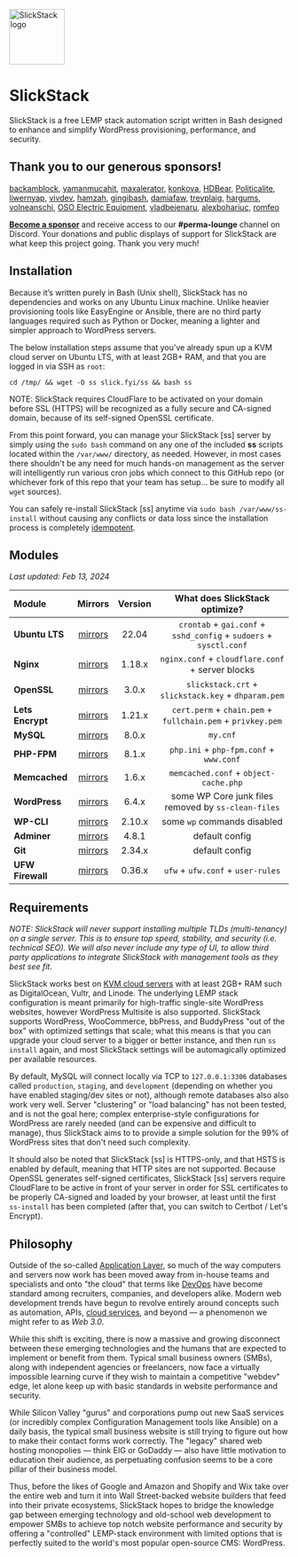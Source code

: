<img alt="SlickStack logo" src="https://slickstack.io/wp-content/uploads/2022/11/slickstack-logo-smooth-512x512-1.png" width="100px">

# SlickStack

SlickStack is a free LEMP stack automation script written in Bash designed to enhance and simplify WordPress provisioning, performance, and security.

## Thank you to our generous sponsors!

[backamblock](https://github.com/backamblock), [yamanmucahit](https://github.com/yamanmucahit), [maxalerator](https://github.com/maxalerator), [konkova](https://github.com/konkova), [HDBear](https://github.com/HDBear), [Politicalite](https://github.com/politicalite), [liwernyap](https://github.com/liwernyap), [vivdev](https://github.com/vivdev), [hamzah](https://github.com/hamzah), [gingibash](https://github.com/gingibash), [damiafaw](https://github.com/damiafaw), [trevplaig](https://github.com/trevplaig), [hargums](https://github.com/hargums), [volneanschi](https://github/volneanschi), [OSO Electric Equipment](https://github.com/Oso-Electric-Equipment), [vladbejenaru](https://github.com/vladbejenaru), [alexbohariuc](https://github.com/alexbohariuc), [romfeo](https://github/romfeo)

[**Become a sponsor**](https://github.com/sponsors/jessuppi) and receive access to our **#perma-lounge** channel on Discord. Your donations and public displays of support for SlickStack are what keep this project going. Thank you very much!

## Installation

Because it’s written purely in Bash (Unix shell), SlickStack has no dependencies and works on any Ubuntu Linux machine. Unlike heavier provisioning tools like EasyEngine or Ansible, there are no third party languages required such as Python or Docker, meaning a lighter and simpler approach to WordPress servers.

The below installation steps assume that you've already spun up a KVM cloud server on Ubuntu LTS, with at least 2GB+ RAM, and that you are logged in via SSH as `root`:

```
cd /tmp/ && wget -O ss slick.fyi/ss && bash ss
```

NOTE: SlickStack requires CloudFlare to be activated on your domain before SSL (HTTPS) will be recognized as a fully secure and CA-signed domain, because of its self-signed OpenSSL certificate.

From this point forward, you can manage your SlickStack [ss] server by simply using the `sudo bash` command on any one of the included **ss** scripts located within the `/var/www/` directory, as needed. However, in most cases there shouldn't be any need for much hands-on management as the server will intelligently run various cron jobs which connect to this GitHub repo (or whichever fork of this repo that your team has setup... be sure to modify all `wget` sources).

You can safely re-install SlickStack [ss] anytime via `sudo bash /var/www/ss-install` without causing any conflicts or data loss since the installation process is completely [idempotent](https://en.wikipedia.org/wiki/Idempotence).

## Modules

*Last updated: Feb 13, 2024*

| Module | Mirrors | Version | What does SlickStack optimize? |
| :------------- | :----------: | :----------: | :----------: |
| **Ubuntu LTS** | [mirrors](https://mirrors.slickstack.io/modules/ubuntu/) | 22.04 | `crontab` + `gai.conf` + `sshd_config` + `sudoers` + `sysctl.conf` |
| **Nginx** | [mirrors](https://mirrors.slickstack.io/modules/nginx/) | 1.18.x | `nginx.conf` + `cloudflare.conf` + server blocks |
| **OpenSSL** | [mirrors](https://mirrors.slickstack.io/modules/openssl/) | 3.0.x | `slickstack.crt` + `slickstack.key` + `dhparam.pem` |
| **Lets Encrypt** | [mirrors](https://mirrors.slickstack.io/modules/letsencrypt/) | 1.21.x | `cert.perm` + `chain.pem` + `fullchain.pem` + `privkey.pem` |
| **MySQL** | [mirrors](https://mirrors.slickstack.io/modules/mysql/) | 8.0.x | `my.cnf` |
| **PHP-FPM** | [mirrors](https://mirrors.slickstack.io/modules/php-fpm/) | 8.1.x | `php.ini` + `php-fpm.conf` + `www.conf` |
| **Memcached** | [mirrors](https://mirrors.slickstack.io/modules/memcached/) | 1.6.x | `memcached.conf` + `object-cache.php` |
| **WordPress** | [mirrors](https://mirrors.slickstack.io/modules/wordpress/) | 6.4.x | some WP Core junk files removed by `ss-clean-files` |
| **WP-CLI** | [mirrors](https://mirrors.slickstack.io/modules/wordpress/wp-cli/) | 2.10.x | some `wp` commands disabled |
| **Adminer** | [mirrors](https://mirrors.slickstack.io/modules/adminer/) | 4.8.1 | default config |
| **Git** | [mirrors](https://mirrors.slickstack.io/modules/git/) | 2.34.x | default config |
| **UFW Firewall** | [mirrors](https://mirrors.slickstack.io/modules/ufw-firewall/) | 0.36.x | `ufw` + `ufw.conf` + `user-rules` |

## Requirements

*NOTE: SlickStack will never support installing multiple TLDs (multi-tenancy) on a single server. This is to ensure top speed, stability, and security (i.e. technical SEO). We will also never include any type of UI, to allow third party applications to integrate SlickStack with management tools as they best see fit.*

SlickStack works best on [KVM cloud servers](https://slickstack.io/hosting) with at least 2GB+ RAM such as DigitalOcean, Vultr, and Linode. The underlying LEMP stack configuration is meant primarily for high-traffic single-site WordPress websites, however WordPress Multisite is also supported. SlickStack supports WordPress, WooCommerce, bbPress, and BuddyPress "out of the box" with optimized settings that scale; what this means is that you can upgrade your cloud server to a bigger or better instance, and then run `ss install` again, and most SlickStack settings will be automagically optimized per available resources.

By default, MySQL will connect locally via TCP to `127.0.0.1:3306` databases called `production`, `staging`, and `development` (depending on whether you have enabled staging/dev sites or not), although remote databases also also work very well. Server "clustering" or "load balancing" has not been tested, and is not the goal here; complex enterprise-style configurations for WordPress are rarely needed (and can be expensive and difficult to manage), thus SlickStack aims to to provide a simple solution for the 99% of WordPress sites that don't need such complexity.

It should also be noted that SlickStack [ss] is HTTPS-only, and that HSTS is enabled by default, meaning that HTTP sites are not supported. Because OpenSSL generates self-signed certificates, SlickStack [ss] servers require CloudFlare to be active in front of your server in order for SSL certificates to be properly CA-signed and loaded by your browser, at least until the first `ss-install` has been completed (after that, you can switch to Certbot / Let's Encrypt).

## Philosophy

Outside of the so-called [Application Layer](https://en.wikipedia.org/wiki/Application_layer), so much of the way computers and servers now work has been moved away from in-house teams and specialists and onto "the cloud" that terms like [DevOps](https://www.reddit.com/r/devops/comments/3rpzem/devops_vs_sysadmin/cwqmlnd/) have become standard among recruiters, companies, and developers alike. Modern web development trends have begun to revolve entirely around concepts such as automation, APIs, [cloud services](https://www.bcsg.com/wp-content/uploads/2015/03/The-small-business-revolution-trends-in-SMB-cloud-adoption.pdf), and beyond — a phenomenon we might refer to as *Web 3.0*.

While this shift is exciting, there is now a massive and growing disconnect between these emerging technologies and the humans that are expected to implement or benefit from them. Typical small business owners (SMBs), along with independent agencies or freelancers, now face a virtually impossible learning curve if they wish to maintain a competitive "webdev" edge, let alone keep up with basic standards in website performance and security.

While Silicon Valley "gurus" and corporations pump out new SaaS services (or incredibly complex Configuration Management tools like Ansible) on a daily basis, the typical small business website is still trying to figure out how to make their contact forms work correctly. The "legacy" shared web hosting monopolies — think EIG or GoDaddy — also have little motivation to education their audience, as perpetuating confusion seems to be a core pillar of their business model.

Thus, before the likes of Google and Amazon and Shopify and Wix take over the entire web and turn it into Wall Street-backed website builders that feed into their private ecosystems, SlickStack hopes to bridge the knowledge gap between emerging technology and old-school web development to empower SMBs to achieve top notch website performance and security by offering a "controlled" LEMP-stack environment with limited options that is perfectly suited to the world's most popular open-source CMS: WordPress.
